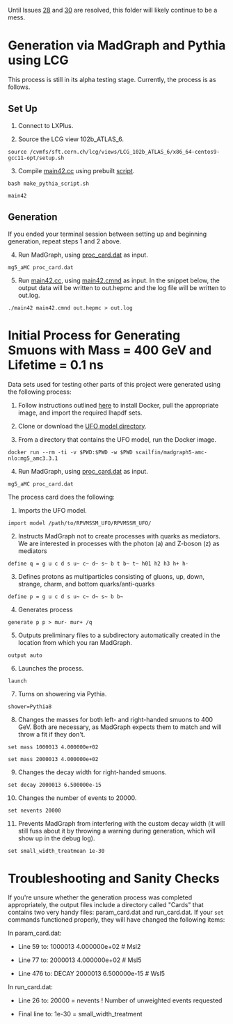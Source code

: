Until Issues [28](https://github.com/A-A-Abdelhamid/LLP_Sleptons_RPV_SUSY/issues/28) and [30](https://github.com/A-A-Abdelhamid/LLP_Sleptons_RPV_SUSY/issues/30) are resolved, this folder will likely continue to be a mess.

# Generation via MadGraph and Pythia using LCG

This process is still in its alpha testing stage. Currently, the process is as follows.

## Set Up

1. Connect to LXPlus.

2. Source the LCG view 102b_ATLAS_6.

`source /cvmfs/sft.cern.ch/lcg/views/LCG_102b_ATLAS_6/x86_64-centos9-gcc11-opt/setup.sh`

3. Compile [main42.cc](https://github.com/A-A-Abdelhamid/LLP_Sleptons_RPV_SUSY/blob/secondary/generate_events/main42.cc) using prebuilt [script](https://github.com/A-A-Abdelhamid/LLP_Sleptons_RPV_SUSY/blob/secondary/generate_events/make_pythia_script.sh).

`bash make_pythia_script.sh`

`main42`

## Generation

If you ended your terminal session between setting up and beginning generation, repeat steps 1 and 2 above.

4. Run MadGraph, using [proc_card.dat](https://github.com/A-A-Abdelhamid/LLP_Sleptons_RPV_SUSY/blob/secondary/generate_events/proc_card.dat) as input.

`mg5_aMC proc_card.dat` 

5. Run [main42.cc](https://github.com/A-A-Abdelhamid/LLP_Sleptons_RPV_SUSY/blob/secondary/generate_events/main42.cc), using [main42.cmnd](https://github.com/A-A-Abdelhamid/LLP_Sleptons_RPV_SUSY/blob/secondary/generate_events/main42.cmnd) as input. In the snippet below, the output data will be written to out.hepmc and the log file will be written to out.log.

`./main42 main42.cmnd out.hepmc > out.log`

# Initial Process for Generating Smuons with Mass = 400 GeV and Lifetime = 0.1 ns

Data sets used for testing other parts of this project were generated using the following process:

1. Follow instructions outlined [here](https://github.com/lawrenceleejr/DVMuReint#docker) to install Docker, pull the appropriate image, and import the required lhapdf sets.

2. Clone or download the [UFO model directory](https://github.com/lawrenceleejr/DVMuReint/tree/main/RPVMSSM_UFO).

3. From a directory that contains the UFO model, run the Docker image.

`docker run --rm -ti -v $PWD:$PWD -w $PWD scailfin/madgraph5-amc-nlo:mg5_amc3.3.1`

4. Run MadGraph, using [proc_card.dat](https://github.com/A-A-Abdelhamid/LLP_Sleptons_RPV_SUSY/blob/secondary/generate_events/proc_card.dat) as input.

`mg5_aMC proc_card.dat`

The process card does the following:

1. Imports the UFO model.

`import model /path/to/RPVMSSM_UFO/RPVMSSM_UFO/`

2. Instructs MadGraph not to create processes with quarks as mediators. We are interested in processes with the photon (a) and Z-boson (z) as mediators

`define q = g u c d s u~ c~ d~ s~ b t b~ t~ h01 h2 h3 h+ h-` 

3. Defines protons as multiparticles consisting of gluons, up, down, strange, charm, and bottom quarks/anti-quarks

`define p = g u c d s u~ c~ d~ s~ b b~`

4. Generates process

`generate p p > mur- mur+ /q`

5. Outputs preliminary files to a subdirectory automatically created in the location from which you ran MadGraph.

`output auto`

6. Launches the process.

`launch`

7. Turns on showering via Pythia.

`shower=Pythia8`

8. Changes the masses for both left- and right-handed smuons to 400 GeV. Both are necessary, as MadGraph expects them to match and will throw a fit if they don't.

`set mass 1000013 4.000000e+02`

`set mass 2000013 4.000000e+02`

9. Changes the decay width for right-handed smuons.

`set decay 2000013 6.500000e-15`

10. Changes the number of events to 20000.

`set nevents 20000`

11. Prevents MadGraph from interfering with the custom decay width (it will still fuss about it by throwing a warning during generation, which will show up in the debug log).

`set small_width_treatmean 1e-30`

# Troubleshooting and Sanity Checks

If you're unsure whether the generation process was completed appropriately, the output files include a directory called "Cards" that contains two very handy files: param_card.dat and run_card.dat. If your `set` commands functioned properly, they will have changed the following items:

In param_card.dat:

* Line 59 to:   1000013 4.000000e+02 # Msl2

* Line 77 to:   2000013 4.000000e+02 # Msl5

* Line 476 to:  DECAY 2000013 6.500000e-15 # Wsl5

In run_card.dat:

* Line 26 to: 20000 = nevents ! Number of unweighted events requested

* Final line to: 1e-30 = small_width_treatment
